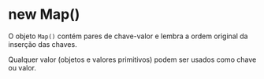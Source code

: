 #              new Map()

O objeto `Map()` contém pares de chave-valor e lembra a ordem original da inserção das chaves.

Qualquer valor (objetos e valores primitivos) podem ser usados como chave ou valor.

